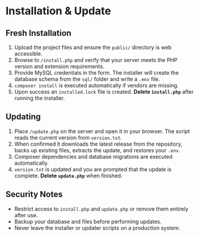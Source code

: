 # Installation & Update

## Fresh Installation
1. Upload the project files and ensure the `public/` directory is web accessible.
2. Browse to `/install.php` and verify that your server meets the PHP version and extension requirements.
3. Provide MySQL credentials in the form. The installer will create the database schema from the `sql/` folder and write a `.env` file.
4. `composer install` is executed automatically if vendors are missing.
5. Upon success an `installed.lock` file is created. **Delete `install.php`** after running the installer.

## Updating
1. Place `/update.php` on the server and open it in your browser. The script reads the current version from `version.txt`.
2. When confirmed it downloads the latest release from the repository, backs up existing files, extracts the update, and restores your `.env`.
3. Composer dependencies and database migrations are executed automatically.
4. `version.txt` is updated and you are prompted that the update is complete. **Delete `update.php`** when finished.

## Security Notes
- Restrict access to `install.php` and `update.php` or remove them entirely after use.
- Backup your database and files before performing updates.
- Never leave the installer or updater scripts on a production system.
